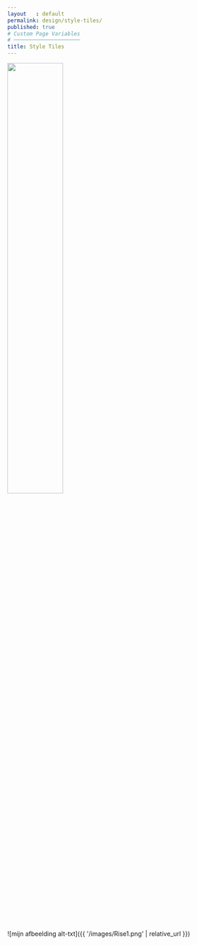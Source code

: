 ```yaml
---
layout   : default
permalink: design/style-tiles/
published: true
# Custom Page Variables
# ─────────────────────
title: Style Tiles
---
```

<img src="../../assets/Images/Moodboard.jpg" width="50%">

![mijn afbeelding alt-txt]({{ '/images/Rise1.png' | relative_url }})